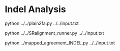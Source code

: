 # Indel Analysis

python ../../plain2fa.py ../../input.txt

python ../../SRalignment_runner.py ../../input.txt

python ../mapped_agreement_INDEL.py ../../input.txt
